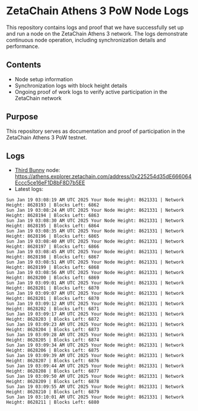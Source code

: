 # ZetaChain Athens 3 PoW Node Logs
This repository contains logs and proof that we have successfully set up and run a node on the ZetaChain Athens 3 network. The logs demonstrate continuous node operation, including synchronization details and performance.

## Contents
- Node setup information
- Synchronization logs with block height details
- Ongoing proof of work logs to verify active participation in the ZetaChain network

## Purpose
This repository serves as documentation and proof of participation in the ZetaChain Athens 3 PoW testnet.

## Logs

- [Third Bunny](https://thirdbunny.xyz/) node: https://athens.explorer.zetachain.com/address/0x225254d35dE666064Eccc5ce16eF1D8bF8D7b5EE
- Latest logs:
```
Sun Jan 19 03:08:19 AM UTC 2025 Your Node Height: 8621331 | Network Height: 8628193 | Blocks Left: 6862
Sun Jan 19 03:08:24 AM UTC 2025 Your Node Height: 8621331 | Network Height: 8628194 | Blocks Left: 6863
Sun Jan 19 03:08:30 AM UTC 2025 Your Node Height: 8621331 | Network Height: 8628195 | Blocks Left: 6864
Sun Jan 19 03:08:35 AM UTC 2025 Your Node Height: 8621331 | Network Height: 8628196 | Blocks Left: 6865
Sun Jan 19 03:08:40 AM UTC 2025 Your Node Height: 8621331 | Network Height: 8628197 | Blocks Left: 6866
Sun Jan 19 03:08:45 AM UTC 2025 Your Node Height: 8621331 | Network Height: 8628198 | Blocks Left: 6867
Sun Jan 19 03:08:51 AM UTC 2025 Your Node Height: 8621331 | Network Height: 8628199 | Blocks Left: 6868
Sun Jan 19 03:08:56 AM UTC 2025 Your Node Height: 8621331 | Network Height: 8628200 | Blocks Left: 6869
Sun Jan 19 03:09:01 AM UTC 2025 Your Node Height: 8621331 | Network Height: 8628201 | Blocks Left: 6870
Sun Jan 19 03:09:07 AM UTC 2025 Your Node Height: 8621331 | Network Height: 8628201 | Blocks Left: 6870
Sun Jan 19 03:09:12 AM UTC 2025 Your Node Height: 8621331 | Network Height: 8628202 | Blocks Left: 6871
Sun Jan 19 03:09:17 AM UTC 2025 Your Node Height: 8621331 | Network Height: 8628203 | Blocks Left: 6872
Sun Jan 19 03:09:23 AM UTC 2025 Your Node Height: 8621331 | Network Height: 8628204 | Blocks Left: 6873
Sun Jan 19 03:09:28 AM UTC 2025 Your Node Height: 8621331 | Network Height: 8628205 | Blocks Left: 6874
Sun Jan 19 03:09:34 AM UTC 2025 Your Node Height: 8621331 | Network Height: 8628206 | Blocks Left: 6875
Sun Jan 19 03:09:39 AM UTC 2025 Your Node Height: 8621331 | Network Height: 8628207 | Blocks Left: 6876
Sun Jan 19 03:09:44 AM UTC 2025 Your Node Height: 8621331 | Network Height: 8628208 | Blocks Left: 6877
Sun Jan 19 03:09:50 AM UTC 2025 Your Node Height: 8621331 | Network Height: 8628209 | Blocks Left: 6878
Sun Jan 19 03:09:55 AM UTC 2025 Your Node Height: 8621331 | Network Height: 8628210 | Blocks Left: 6879
Sun Jan 19 03:10:01 AM UTC 2025 Your Node Height: 8621331 | Network Height: 8628211 | Blocks Left: 6880
```
